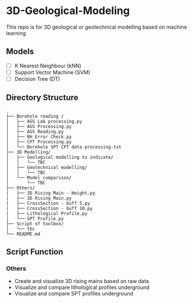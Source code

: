 # 3D-Geological-Modeling
This repo is for 3D geological or geotechnical modelling based on machine learning

## Models
- [ ] K Nearest Neighbour (kNN)
- [ ] Support Vector Machine (SVM)
- [ ] Decision Tree (DT)

## Directory Structure
```ascii
.
├── Borehole reading /
│   ├── AGS Lab processing.py
│   ├── AGS Processing.py
│   ├── AGS Reading.py
│   ├── BH Error Check.py
│   ├── CPT Processing.py
│   └── Borehole SPT CPT data processing.txt
├── 3D Modelling/
│   ├── Geological modelling to indicate/
│   │   └── TBC
│   ├── Geotechnical modelling/
│   │   └── TBC
│   └── Model comparison/
│       └── TBC
├── Others/
|   ├── 3D Rising Main - Height.py
|   ├── 3D Rising Main.py
|   ├── CrossSection - buff 5.py
|   ├── CrossSection - buff 10.py
|   ├── Lithological Profile.py
│   └── SPT Profile.py
├── Script of toolbox/
│   └── tbc
└── README.md
```
## Script Function
### Others
- Create and visualize 3D rising mains based on raw data
- Visualize and compare lithological profiles underground
- Visualize and compare SPT profiles underground
